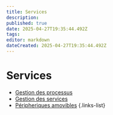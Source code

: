 ```yaml
---
title: Services
description: 
published: true
date: 2025-04-27T19:35:44.492Z
tags: 
editor: markdown
dateCreated: 2025-04-27T19:35:44.492Z
---
```


# Services

- [Gestion des processus](/Administration-Linux/Services/Gestion_processus)
- [Gestion des services](/Administration-Linux/Services/Gestion_services)
- [Péripheriques amovibles](/Administration-Linux/Services/Peripheriques_amovibles)
{.links-list}